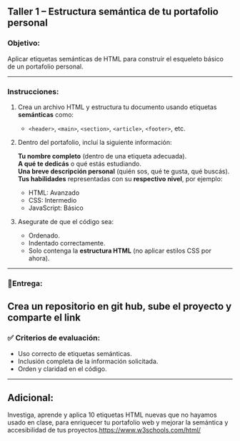##  Taller 1 – Estructura semántica de tu portafolio personal

###  Objetivo:
Aplicar etiquetas semánticas de HTML para construir el esqueleto básico de un portafolio personal.

---

### Instrucciones:

1. Crea un archivo HTML y estructura tu documento usando etiquetas **semánticas** como:
   - `<header>`, `<main>`, `<section>`, `<article>`, `<footer>`, etc.

2. Dentro del portafolio, incluí la siguiente información:

    **Tu nombre completo** (dentro de una etiqueta adecuada).  
    **A qué te dedicás** o qué estás estudiando.  
    **Una breve descripción personal** (quién sos, qué te gusta, qué buscás).  
    **Tus habilidades** representadas con su **respectivo nivel**, por ejemplo:

   - HTML: Avanzado  
   - CSS: Intermedio  
   - JavaScript: Básico

3. Asegurate de que el código sea:
   - Ordenado.
   - Indentado correctamente.
   - Solo contenga la **estructura HTML** (no aplicar estilos CSS por ahora).

---

### 📌Entrega:
Crea un repositorio en git hub, sube el proyecto y comparte el link
---

### ✅ Criterios de evaluación:

- Uso correcto de etiquetas semánticas.  
- Inclusión completa de la información solicitada.  
- Orden y claridad en el código.

---
## Adicional:

Investiga, aprende y aplica 10 etiquetas HTML nuevas que no hayamos usado en clase, para enriquecer tu portafolio web y mejorar la semántica y accesibilidad de tus proyectos.https://www.w3schools.com/html/
